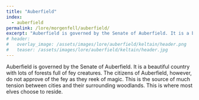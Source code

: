 ```yaml
---
title: "Auberfield"
index:
  - auberfield
permalink: /lore/morgenfell/auberfield/
excerpt: "Auberfield is governed by the Senate of Auberfield. It is a beautiful country with lots of forests full of fey creatures."
# header:
#   overlay_image: /assets/images/lore/auberfield/keltain/header.png
#   teaser: /assets/images/lore/auberfield/keltain/header.jpg
---
```

Auberfield is governed by the Senate of Auberfield. It is a beautiful country with lots of forests full of fey creatures. The citizens of Auberfield, however, do not approve of the fey as they reek of magic. This is the source of much tension between cities and their surrounding woodlands. This is where most elves choose to reside.